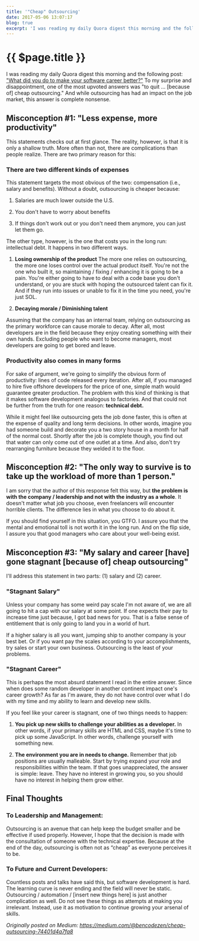 ```yaml
---
title: '"Cheap" Outsourcing'
date: 2017-05-06 13:07:17
blog: true
excerpt: 'I was reading my daily Quora digest this morning and the following post: \"What did you do to make your software career better?\" To my surprise and disappointment, one of the most upvoted answers was "to quit ... [because of] cheap outsourcing." And while outsourcing has had an impact on the job market, this answer is complete nonsense'
---
```


# {{ $page.title }}

I was reading my daily Quora digest this morning and the following post: ["What did you do to make your software career better?"](https://www.quora.com/What-did-you-do-to-make-your-software-career-better) To my surprise and disappointment, one of the most upvoted answers was "to quit ... [because of] cheap outsourcing." And while outsourcing has had an impact on the job market, this answer is complete nonsense.

<!-- more -->

## Misconception #1: "Less expense, more productivity"

This statements checks out at first glance. The reality, however, is that it is only a shallow truth. More often than not, there are complications than people realize. There are two primary reason for this:

### There are two different kinds of expenses

This statement targets the most obvious of the two: compensation (i.e., salary and benefits). Without a doubt, outsourcing is cheaper because:

1. Salaries are much lower outside the U.S.

2. You don't have to worry about benefits

3. If things don't work out or you don't need them anymore, you can just let them go.

The other type, however, is the one that costs you in the long run: intellectual debt. It happens in two different ways.

1. **Losing ownership of the product** The more one relies on outsourcing, the more one loses control over the actual product itself. You're not the one who built it, so maintaining / fixing / enhancing it is going to be a pain. You're either going to have to deal with a code base you don't understand, or you are stuck with hoping the outsourced talent can fix it. And if they run into issues or unable to fix it in the time you need, you're just SOL.

2. **Decaying morale / Diminishing talent**

Assuming that the company has an internal team, relying on outsourcing as the primary workforce can cause morale to decay. After all, most developers are in the field because they enjoy creating something with their own hands. Excluding people who want to become managers, most developers are going to get bored and leave.

### Productivity also comes in many forms

For sake of argument, we're going to simplify the obvious form of productivity: lines of code released every iteration. After all, if you managed to hire five offshore developers for the price of one, simple math would guarantee greater production. The problem with this kind of thinking is that it makes software development analogous to factories. And that could not be further from the truth for one reason: **technical debt.**

While it might feel like outsourcing gets the job done faster, this is often at the expense of quality and long term decisions. In other words, imagine you had someone build and decorate you a two story house in a month for half of the normal cost. Shortly after the job is complete though, you find out that water can only come out of one outlet at a time. And also, don't try rearranging furniture because they welded it to the floor.

## Misconception #2: "The only way to survive is to take up the workload of more than 1 person."

I am sorry that the author of this response felt this way, but **the problem is with the company / leadership and not with the industry as a whole**. It doesn't matter what job you choose, even freelancers will encounter horrible clients. The difference lies in what you choose to do about it.

If you should find yourself in this situation, you GTFO. I assure you that the mental and emotional toll is not worth it in the long run. And on the flip side, I assure you that good managers who care about your well-being exist.

## Misconception #3: "My salary and career [have] gone stagnant [because of] cheap outsourcing"

I'll address this statement in two parts: (1) salary and (2) career.

### "Stagnant Salary"

Unless your company has some weird pay scale I'm not aware of, we are all going to hit a cap with our salary at some point. If one expects their pay to increase time just because, I got bad news for you. That is a false sense of entitlement that is only going to land you in a world of hurt.

If a higher salary is all you want, jumping ship to another company is your best bet. Or if you want pay the scales according to your accomplishments, try sales or start your own business. Outsourcing is the least of your problems.

### "Stagnant Career"

This is perhaps the most absurd statement I read in the entire answer. Since when does some random developer in another continent impact one's career growth? As far as I'm aware, they do not have control over what I do with my time and my ability to learn and develop new skills.

If you feel like your career is stagnant, one of two things needs to happen:

1. **You pick up new skills to challenge your abilities as a developer.** In other words, if your primary skills are HTML and CSS, maybe it's time to pick up some JavaScript. In other words, challenge yourself with something new.

2. **The environment you are in needs to change.** Remember that job positions are usually malleable. Start by trying expand your role and responsibilities within the team. If that goes unappreciated, the answer is simple: leave. They have no interest in growing you, so you should have no interest in helping them grow either.

## Final Thoughts

### To Leadership and Management:

Outsourcing is an avenue that can help keep the budget smaller and be effective if used properly. However, I hope that the decision is made with the consultation of someone with the technical expertise. Because at the end of the day, outsourcing is often not as “cheap” as everyone perceives it to be.

### To Future and Current Developers:

Countless posts and talks have said this, but software development is hard. The learning curve is never ending and the field will never be static. Outsourcing / automation / [insert new things here] is just another complication as well. Do not see these things as attempts at making you irrelevant. Instead, use it as motivation to continue growing your arsenal of skills.

*Originally posted on Medium: https://medium.com/@bencodezen/cheap-outsourcing-74401d4a7fa8*
